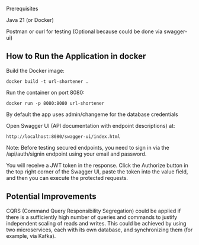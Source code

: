 Prerequisites

Java 21 (or Docker)

Postman or curl for testing (Optional because could be done via swagger-ui) 

## How to Run the Application in docker

Build the Docker image:

`docker build -t url-shortener .`

Run the container on port 8080:


`docker run -p 8080:8080 url-shortener`

By default the app uses admin/changeme for the database credentials

Open Swagger UI (API documentation with endpoint descriptions) at:

`http://localhost:8080/swagger-ui/index.html`


Note: Before testing secured endpoints, you need to sign in via the /api/auth/signin endpoint using your email and password.

You will receive a JWT token in the response. Click the Authorize button in the top right corner of the Swagger UI, paste the token into the value field, and then you can execute the protected requests.


## Potential Improvements

CQRS (Command Query Responsibility Segregation) could be applied if there is a sufficiently high number of queries and commands to justify independent scaling of reads and writes. This could be achieved by using two microservices, each with its own database, and synchronizing them (for example, via Kafka).
